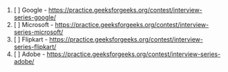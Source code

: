 
1. [ ] Google - https://practice.geeksforgeeks.org/contest/interview-series-google/
2. [ ] Microsoft - https://practice.geeksforgeeks.org/contest/interview-series-microsoft/
3. [ ] Flipkart - https://practice.geeksforgeeks.org/contest/interview-series-flipkart/
4. [ ] Adobe - https://practice.geeksforgeeks.org/contest/interview-series-adobe/

